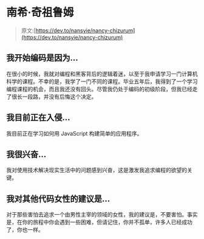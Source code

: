 # 南希·奇祖鲁姆

> 原文:[https://dev.to/nansyie/nancy-chizurum](https://dev.to/nansyie/nancy-chizurum)

## [](#i-began-coding-because)我开始编码是因为...

在很小的时候，我就对编程和黑客背后的逻辑着迷，以至于我申请学习一门计算机科学的课程。不幸的是，我学了一门不同的课程。毕业五年后，我得到了一个学习编程课程的机会，而且我还没有回头。尽管我仍处于编码的初级阶段，但我已经走了很长一段路，并没有后悔这个决定。

## [](#im-currently-hacking-on)我目前正在入侵...

我目前正在学习如何用 JavaScript 构建简单的应用程序。

## [](#im-excited-about)我很兴奋...

我对使用技术解决现实生活中的问题感到兴奋，这是激发我追求编程的欲望的关键。

## [](#my-advice-for-other-women-who-code-is)我对其他代码女性的建议是...

对于那些害怕去追求一个由男性主宰的领域的女性，我的建议是，不要害怕。事实是，在你的旅程中你会遇到一些困难，但请记住，你并不孤单，许多人已经成功了，你也一样。